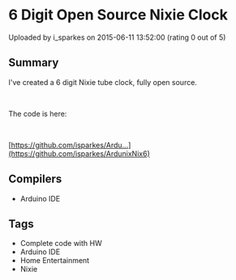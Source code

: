 # 6 Digit Open Source Nixie Clock

Uploaded by i_sparkes on 2015-06-11 13:52:00 (rating 0 out of 5)

## Summary

I've created a 6 digit Nixie tube clock, fully open source.


 


The code is here:


 


[https://github.com/isparkes/Ardu...](https://github.com/isparkes/ArdunixNix6)

## Compilers

- Arduino IDE

## Tags

- Complete code with HW
- Arduino IDE
- Home Entertainment
- Nixie
